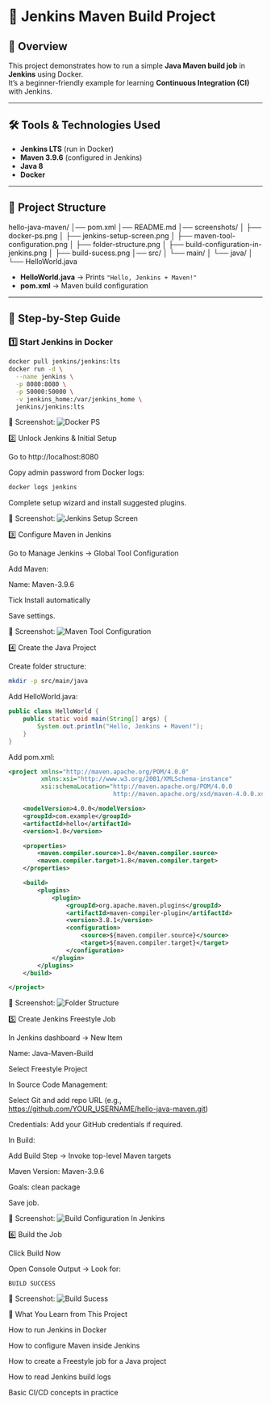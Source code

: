 # 🚀 Jenkins Maven Build Project

## 📌 Overview
This project demonstrates how to run a simple **Java Maven build job** in **Jenkins** using Docker.  
It’s a beginner-friendly example for learning **Continuous Integration (CI)** with Jenkins.

---

## 🛠 Tools & Technologies Used
- **Jenkins LTS** (run in Docker)
- **Maven 3.9.6** (configured in Jenkins)
- **Java 8**
- **Docker**

---

## 📂 Project Structure
hello-java-maven/
│── pom.xml
│── README.md
│── screenshots/
│ ├── docker-ps.png
│ ├── jenkins-setup-screen.png
│ ├── maven-tool-configuration.png
│ ├── folder-structure.png
│ ├── build-configuration-in-jenkins.png
│ ├── build-sucess.png
│── src/
│ └── main/
│ └── java/
│ └── HelloWorld.java

- **HelloWorld.java** → Prints `"Hello, Jenkins + Maven!"`
- **pom.xml** → Maven build configuration

---

## 🧭 Step-by-Step Guide

### **1️⃣ Start Jenkins in Docker**
```bash
docker pull jenkins/jenkins:lts
docker run -d \
  --name jenkins \
  -p 8080:8080 \
  -p 50000:50000 \
  -v jenkins_home:/var/jenkins_home \
  jenkins/jenkins:lts
```

📸 Screenshot:
![Docker PS](screenshots/docker-ps.png)



2️⃣ Unlock Jenkins & Initial Setup

Go to http://localhost:8080

Copy admin password from Docker logs:

```bash
docker logs jenkins
```

Complete setup wizard and install suggested plugins.

📸 Screenshot:
![Jenkins Setup Screen](screenshots/jenkins-setup-screen.png)



3️⃣ Configure Maven in Jenkins

Go to Manage Jenkins → Global Tool Configuration

Add Maven:

Name: Maven-3.9.6

Tick Install automatically

Save settings.

📸 Screenshot:
![Maven Tool Configuration](screenshots/maven-tool-configuration.png)



4️⃣ Create the Java Project

Create folder structure:

```bash
mkdir -p src/main/java
```

Add HelloWorld.java:

```java
public class HelloWorld {
    public static void main(String[] args) {
        System.out.println("Hello, Jenkins + Maven!");
    }
}
```

Add pom.xml:

```xml
<project xmlns="http://maven.apache.org/POM/4.0.0"
         xmlns:xsi="http://www.w3.org/2001/XMLSchema-instance"
         xsi:schemaLocation="http://maven.apache.org/POM/4.0.0
                             http://maven.apache.org/xsd/maven-4.0.0.xsd">

    <modelVersion>4.0.0</modelVersion>
    <groupId>com.example</groupId>
    <artifactId>hello</artifactId>
    <version>1.0</version>

    <properties>
        <maven.compiler.source>1.8</maven.compiler.source>
        <maven.compiler.target>1.8</maven.compiler.target>
    </properties>

    <build>
        <plugins>
            <plugin>
                <groupId>org.apache.maven.plugins</groupId>
                <artifactId>maven-compiler-plugin</artifactId>
                <version>3.8.1</version>
                <configuration>
                    <source>${maven.compiler.source}</source>
                    <target>${maven.compiler.target}</target>
                </configuration>
            </plugin>
        </plugins>
    </build>

</project>
```

📸 Screenshot:
![Folder Structure](screenshots/folder-structure.png)


5️⃣ Create Jenkins Freestyle Job

In Jenkins dashboard → New Item

Name: Java-Maven-Build

Select Freestyle Project

In Source Code Management:

Select Git and add repo URL (e.g., https://github.com/YOUR_USERNAME/hello-java-maven.git)

Credentials: Add your GitHub credentials if required.

In Build:

Add Build Step → Invoke top-level Maven targets

Maven Version: Maven-3.9.6

Goals: clean package

Save job.

📸 Screenshot:
![Build Configuration In Jenkins](screenshots/build-configuration-in-jenkins.png)


6️⃣ Build the Job

Click Build Now

Open Console Output → Look for:

``` nginx
BUILD SUCCESS
```

📸 Screenshot:
![Build Sucess](screenshots/build-sucess.png)


🎯 What You Learn from This Project

How to run Jenkins in Docker

How to configure Maven inside Jenkins

How to create a Freestyle job for a Java project

How to read Jenkins build logs

Basic CI/CD concepts in practice

